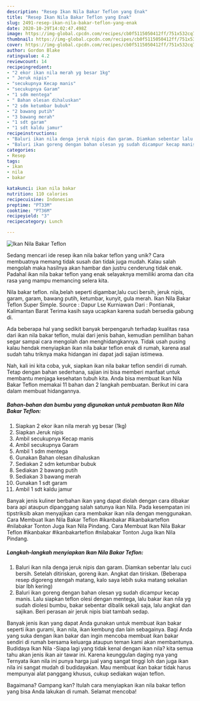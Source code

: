 ```yaml
---
description: "Resep Ikan Nila Bakar Teflon yang Enak"
title: "Resep Ikan Nila Bakar Teflon yang Enak"
slug: 2491-resep-ikan-nila-bakar-teflon-yang-enak
date: 2020-10-29T14:02:47.498Z
image: https://img-global.cpcdn.com/recipes/cb0f5115050412ff/751x532cq70/ikan-nila-bakar-teflon-foto-resep-utama.jpg
thumbnail: https://img-global.cpcdn.com/recipes/cb0f5115050412ff/751x532cq70/ikan-nila-bakar-teflon-foto-resep-utama.jpg
cover: https://img-global.cpcdn.com/recipes/cb0f5115050412ff/751x532cq70/ikan-nila-bakar-teflon-foto-resep-utama.jpg
author: Gordon Blake
ratingvalue: 4.2
reviewcount: 14
recipeingredient:
- "2 ekor ikan nila merah yg besar 1kg"
- " Jeruk nipis"
- "secukupnya Kecap manis"
- "secukupnya Garam"
- "1 sdm mentega"
- " Bahan olesan dihaluskan"
- "2 sdm ketumbar bubuk"
- "2 bawang putih"
- "3 bawang merah"
- "1 sdt garam"
- "1 sdt kaldu jamur"
recipeinstructions:
- "Baluri ikan nila denga jeruk nipis dan garam. Diamkan sebentar lalu cuci bersih. Setelah ditiriskan, goreng ikan. Angkat dan tiriskan. (Beberapa resep digoreng stengah matang, kalo saya lebih suka matang sekalian biar lbh kering)"
- "Baluri ikan goreng dengan bahan olesan yg sudah dicampur kecap manis. Lalu siapkan teflon olesi dengan mentega, lalu bakar ikan nila yg sudah diolesi bumbu, bakar sebentar dibalik sekali saja, lalu angkat dan sajikan. Beri perasan air jeruk nipis biat tambah sedap."
categories:
- Resep
tags:
- ikan
- nila
- bakar

katakunci: ikan nila bakar 
nutrition: 110 calories
recipecuisine: Indonesian
preptime: "PT33M"
cooktime: "PT36M"
recipeyield: "3"
recipecategory: Lunch

---
```



![Ikan Nila Bakar Teflon](https://img-global.cpcdn.com/recipes/cb0f5115050412ff/751x532cq70/ikan-nila-bakar-teflon-foto-resep-utama.jpg)

Sedang mencari ide resep ikan nila bakar teflon yang unik? Cara membuatnya memang tidak susah dan tidak juga mudah. Kalau salah mengolah maka hasilnya akan hambar dan justru cenderung tidak enak. Padahal ikan nila bakar teflon yang enak selayaknya memiliki aroma dan cita rasa yang mampu memancing selera kita.

Nila bakar teflon. nila,belah seperti digambar,lalu cuci bersih, jeruk nipis, garam, garam, bawang putih, ketumbar, kunyit, gula merah. Ikan Nila Bakar Teflon Super Simple. Source : Dapur Lse Kurniawan Dari : Pontianak, Kalimantan Barat Terima kasih saya ucapkan karena sudah bersedia gabung di.

Ada beberapa hal yang sedikit banyak berpengaruh terhadap kualitas rasa dari ikan nila bakar teflon, mulai dari jenis bahan, kemudian pemilihan bahan segar sampai cara mengolah dan menghidangkannya. Tidak usah pusing kalau hendak menyiapkan ikan nila bakar teflon enak di rumah, karena asal sudah tahu triknya maka hidangan ini dapat jadi sajian istimewa.


Nah, kali ini kita coba, yuk, siapkan ikan nila bakar teflon sendiri di rumah. Tetap dengan bahan sederhana, sajian ini bisa memberi manfaat untuk membantu menjaga kesehatan tubuh kita. Anda bisa membuat Ikan Nila Bakar Teflon memakai 11 bahan dan 2 langkah pembuatan. Berikut ini cara dalam membuat hidangannya.

<!--inarticleads1-->

##### Bahan-bahan dan bumbu yang digunakan untuk pembuatan Ikan Nila Bakar Teflon:

1. Siapkan 2 ekor ikan nila merah yg besar (1kg)
1. Siapkan  Jeruk nipis
1. Ambil secukupnya Kecap manis
1. Ambil secukupnya Garam
1. Ambil 1 sdm mentega
1. Gunakan  Bahan olesan dihaluskan
1. Sediakan 2 sdm ketumbar bubuk
1. Sediakan 2 bawang putih
1. Sediakan 3 bawang merah
1. Gunakan 1 sdt garam
1. Ambil 1 sdt kaldu jamur


Banyak jenis kuliner berbahan ikan yang dapat diolah dengan cara dibakar bara api ataupun dipanggang salah satunya ikan Nila. Pada kesempatan ini tipstriksib akan menyajikan cara membakar ikan nila dengan menggunakan. Cara Membuat Ikan Nila Bakar Teflon #ikanbakar #ikanbakarteflon #nilabakar Tonton Juga Ikan Nila Pindang. Cara Membuat Ikan Nila Bakar Teflon #ikanbakar #ikanbakarteflon #nilabakar Tonton Juga Ikan Nila Pindang. 

<!--inarticleads2-->

##### Langkah-langkah menyiapkan Ikan Nila Bakar Teflon:

1. Baluri ikan nila denga jeruk nipis dan garam. Diamkan sebentar lalu cuci bersih. Setelah ditiriskan, goreng ikan. Angkat dan tiriskan. (Beberapa resep digoreng stengah matang, kalo saya lebih suka matang sekalian biar lbh kering)
1. Baluri ikan goreng dengan bahan olesan yg sudah dicampur kecap manis. Lalu siapkan teflon olesi dengan mentega, lalu bakar ikan nila yg sudah diolesi bumbu, bakar sebentar dibalik sekali saja, lalu angkat dan sajikan. Beri perasan air jeruk nipis biat tambah sedap.


Banyak jenis ikan yang dapat Anda gunakan untuk membuat ikan bakar seperti ikan gurami, ikan nila, ikan kembung dan lain sebagainya. Bagi Anda yang suka dengan ikan bakar dan ingin mencoba membuat ikan bakar sendiri di rumah bersama keluarga ataupun teman kami akan membantunya. Budidaya Ikan Nila -Siapa lagi yang tidak kenal dengan ikan nila? kita semua tahu akan jenis ikan air tawar ini. Karena keunggulan daging nya yang Ternyata ikan nila ini punya harga jual yang sangat tinggi loh dan juga ikan nila ini sangat mudah di budidayakan. Mau membuat ikan bakar tidak harus mempunyai alat panggang khusus, cukup sediakan wajan teflon. 

Bagaimana? Gampang kan? Itulah cara menyiapkan ikan nila bakar teflon yang bisa Anda lakukan di rumah. Selamat mencoba!
